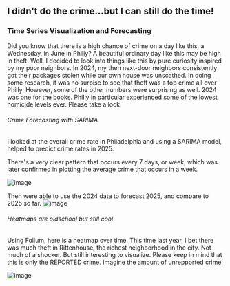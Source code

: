 ## I didn't do the crime...but I can still do the time! 
### Time Series Visualization and Forecasting
Did you know that there is a high chance of crime on a day like this, a Wednesday, in June in Philly? A beautiful ordinary day like this may be high in theft. Well, I decided to look into things like this by pure curiosity inspired by my poor neighbors. In 2024, my then next-door neighbors consistently got their packages stolen while our own house was unscathed. In doing some research, it was no surpise to see that theft was a top crime all over Philly. However, some of the other numbers were surprising as well. 2024 was one for the books. Philly in particular experienced some of the lowest homicide levels ever.  Please take a look.


###### Crime Forecasting with SARIMA
I looked at the overall crime rate in Philadelphia and using a SARIMA model, helped to predict crime rates in 2025.

There's a very clear pattern that occurs every 7 days, or week,  which was later confirmed in plotting the average crime that occurs in a week. 

![image](https://github.com/user-attachments/assets/9d5abb18-3548-4a26-ad20-8796d52f6082)


Then were able to use the 2024 data to forecast 2025, and compare to 2025 so far. 
![image](https://github.com/user-attachments/assets/bc38f410-7491-4877-a927-2b7c715cc300)


###### Heatmaps are oldschool but still cool
Using Folium, here is a heatmap over time. This time last year, I bet there was much theft in Rittenhouse, the richest neighborhood in the city. Not much of a shocker. But still interesting to visualize. Please keep in mind that this is only the REPORTED crime. Imagine the amount of unrepported crime!

![image](https://github.com/user-attachments/assets/a548055e-5213-4ab9-8296-02643a69a160)

